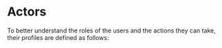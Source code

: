 # Actors

To better understand the roles of the users and the actions they can take, their profiles are defined as follows: